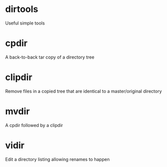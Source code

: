 # dirtools
Useful simple tools

# cpdir
A back-to-back tar copy of a directory tree

# clipdir
Remove files in a copied tree that are identical to a master/original
directory

# mvdir
A cpdir followed by a clipdir

# vidir
Edit a directory listing allowing renames to happen
